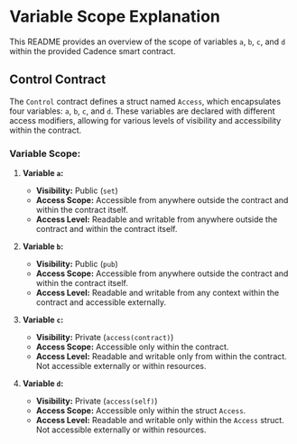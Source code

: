 # Variable Scope Explanation

This README provides an overview of the scope of variables `a`, `b`, `c`, and `d` within the provided Cadence smart contract.

## Control Contract

The `Control` contract defines a struct named `Access`, which encapsulates four variables: `a`, `b`, `c`, and `d`. These variables are declared with different access modifiers, allowing for various levels of visibility and accessibility within the contract.

### Variable Scope:

1. **Variable `a`:**

   - **Visibility:** Public (`set`)
   - **Access Scope:** Accessible from anywhere outside the contract and within the contract itself.
   - **Access Level:** Readable and writable from anywhere outside the contract and within the contract itself.

2. **Variable `b`:**

   - **Visibility:** Public (`pub`)
   - **Access Scope:** Accessible from anywhere outside the contract and within the contract itself.
   - **Access Level:** Readable and writable from any context within the contract and accessible externally.

3. **Variable `c`:**

   - **Visibility:** Private (`access(contract)`)
   - **Access Scope:** Accessible only within the contract.
   - **Access Level:** Readable and writable only from within the contract. Not accessible externally or within resources.

4. **Variable `d`:**
   - **Visibility:** Private (`access(self)`)
   - **Access Scope:** Accessible only within the struct `Access`.
   - **Access Level:** Readable and writable only within the `Access` struct. Not accessible externally or within resources.
